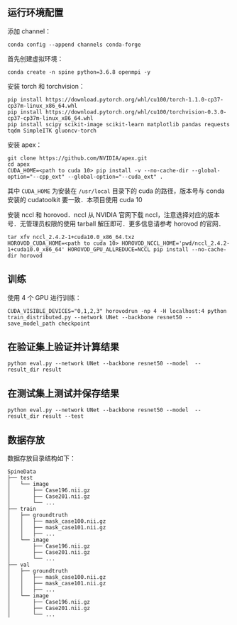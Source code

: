 ## 运行环境配置
添加 channel：
```shell
conda config --append channels conda-forge
```
首先创建虚拟环境：
```shell
conda create -n spine python=3.6.8 openmpi -y
```
安装 torch 和 torchvision：
```shell
pip install https://download.pytorch.org/whl/cu100/torch-1.1.0-cp37-cp37m-linux_x86_64.whl
pip install https://download.pytorch.org/whl/cu100/torchvision-0.3.0-cp37-cp37m-linux_x86_64.whl
pip install scipy scikit-image scikit-learn matplotlib pandas requests tqdm SimpleITK gluoncv-torch
```
安装 apex：
```shell
git clone https://github.com/NVIDIA/apex.git
cd apex
CUDA_HOME=<path to cuda 10> pip install -v --no-cache-dir --global-option="--cpp_ext" --global-option="--cuda_ext" .
```
其中 `CUDA_HOME` 为安装在 `/usr/local` 目录下的 cuda 的路径，版本号与 conda 安装的 cudatoolkit 要一致．本项目使用 cuda 10

安装 nccl 和 horovod．nccl 从 NVIDIA 官网下载 nccl，注意选择对应的版本号．无管理员权限的使用 tarball 解压即可．更多信息请参考 horovod 的官网．
```shell
tar xfv nccl_2.4.2-1+cuda10.0_x86_64.txz
HOROVOD_CUDA_HOME=<path to cuda 10> HOROVOD_NCCL_HOME='pwd/nccl_2.4.2-1+cuda10.0_x86_64' HOROVOD_GPU_ALLREDUCE=NCCL pip install --no-cache-dir horovod
```
## 训练
使用 4 个 GPU 进行训练：
```shell
CUDA_VISIBLE_DEVICES="0,1,2,3" horovodrun -np 4 -H localhost:4 python train_distributed.py --network UNet --backbone resnet50 --save_model_path checkpoint
```
## 在验证集上验证并计算结果
```shell
python eval.py --network UNet --backbone resnet50 --model  --result_dir result
```
## 在测试集上测试并保存结果
```shell
python eval.py --network UNet --backbone resnet50 --model  --result_dir result --test
```
## 数据存放
数据存放目录结构如下：
```text
SpineData
├── test
│   └── image
│       ├── Case196.nii.gz
│       ├── Case201.nii.gz
│       └── ...
├── train
│   ├── groundtruth
│   │   ├── mask_case100.nii.gz
│   │   ├── mask_case101.nii.gz
│   │   ├── ...
│   └── image
│       ├── Case196.nii.gz
│       ├── Case201.nii.gz
│       └── ...
├── val
│   ├── groundtruth
│   │   ├── mask_case100.nii.gz
│   │   ├── mask_case101.nii.gz
│   │   ├── ...
│   └── image
│       ├── Case196.nii.gz
│       ├── Case201.nii.gz
│       └── ...
```
